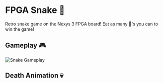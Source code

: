 # FPGA Snake :snake:

Retro snake game on the Nexys 3 FPGA board! Eat as many :apple:'s you can to win the game!

## Gameplay :video_game:

![Snake Gameplay](snake-gameplay.gif)

## Death Animation :skull:
